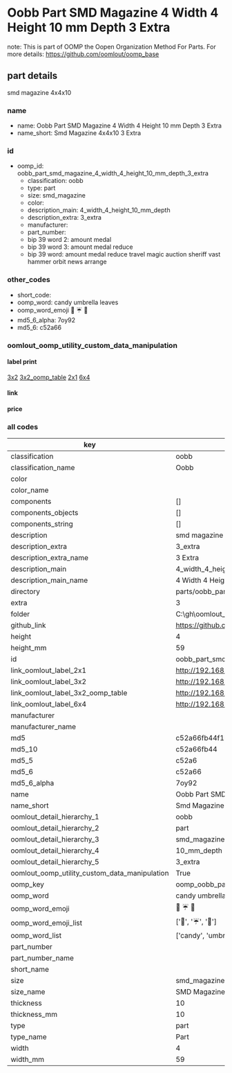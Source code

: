 # Oobb Part SMD Magazine 4 Width 4 Height 10 mm Depth 3 Extra  

note: This is part of OOMP the Oopen Organization Method For Parts. For more details: https://github.com/oomlout/oomp_base

##  part details
  



smd magazine 4x4x10



### name
* name: Oobb Part SMD Magazine 4 Width 4 Height 10 mm Depth 3 Extra
* name_short: Smd Magazine 4x4x10 3 Extra
### id
* oomp_id: oobb_part_smd_magazine_4_width_4_height_10_mm_depth_3_extra
  * classification: oobb
  * type: part
  * size: smd_magazine
  * color: 
  * description_main: 4_width_4_height_10_mm_depth
  * description_extra: 3_extra
  * manufacturer: 
  * part_number: 
  * bip 39 word 2: amount medal
  * bip 39 word 3: amount medal reduce
  * bip 39 word: amount medal reduce travel magic auction sheriff vast hammer orbit news arrange

### other_codes
* short_code: 
* oomp_word: candy umbrella leaves
* oomp_word_emoji :candy: :umbrella: :leaves:
* md5_6_alpha: 7oy92
* md5_6: c52a66






### oomlout_oomp_utility_custom_data_manipulation
#### label print
[3x2](http://192.168.1.245:1112/?label=oomp%207oy92)
[3x2_oomp_table](http://192.168.1.108:1112/?label=oomp%207oy92)
[2x1](http://192.168.1.242:1112/?label=oomp%207oy92)
[6x4](http://192.168.1.55:1112/?label=oomp%207oy92)    

#### link

                              

#### price







### all codes 
| key | value |  
| --- | --- |  
| classification | oobb |  
| classification_name | Oobb |  
| color |  |  
| color_name |  |  
| components | [] |  
| components_objects | [] |  
| components_string | [] |  
| description | smd magazine 4x4x10 |  
| description_extra | 3_extra |  
| description_extra_name | 3 Extra |  
| description_main | 4_width_4_height_10_mm_depth |  
| description_main_name | 4 Width 4 Height 10 mm Depth |  
| directory | parts/oobb_part_smd_magazine_4_width_4_height_10_mm_depth_3_extra |  
| extra | 3 |  
| folder | C:\gh\oomlout_oobb_version_4_generated_parts\things\oobb_part_smd_magazine_4_width_4_height_10_mm_depth_3_extra |  
| github_link | https://github.com/oomlout/oomlout_oomp_part_src/tree/main/parts/oobb_part_smd_magazine_4_width_4_height_10_mm_depth_3_extra |  
| height | 4 |  
| height_mm | 59 |  
| id | oobb_part_smd_magazine_4_width_4_height_10_mm_depth_3_extra |  
| link_oomlout_label_2x1 | http://192.168.1.242:1112/?label=oomp%207oy92 |  
| link_oomlout_label_3x2 | http://192.168.1.245:1112/?label=oomp%207oy92 |  
| link_oomlout_label_3x2_oomp_table | http://192.168.1.108:1112/?label=oomp%207oy92 |  
| link_oomlout_label_6x4 | http://192.168.1.55:1112/?label=oomp%207oy92 |  
| manufacturer |  |  
| manufacturer_name |  |  
| md5 | c52a66fb44f1b8b03bc2ee7968229040 |  
| md5_10 | c52a66fb44 |  
| md5_5 | c52a6 |  
| md5_6 | c52a66 |  
| md5_6_alpha | 7oy92 |  
| name | Oobb Part SMD Magazine 4 Width 4 Height 10 mm Depth 3 Extra |  
| name_short | Smd Magazine 4x4x10 3 Extra |  
| oomlout_detail_hierarchy_1 | oobb |  
| oomlout_detail_hierarchy_2 | part |  
| oomlout_detail_hierarchy_3 | smd_magazine |  
| oomlout_detail_hierarchy_4 | 10_mm_depth |  
| oomlout_detail_hierarchy_5 | 3_extra |  
| oomlout_oomp_utility_custom_data_manipulation | True |  
| oomp_key | oomp_oobb_part_smd_magazine_4_width_4_height_10_mm_depth_3_extra |  
| oomp_word | candy umbrella leaves |  
| oomp_word_emoji | :candy: :umbrella: :leaves: |  
| oomp_word_emoji_list | [':candy:', ':umbrella:', ':leaves:'] |  
| oomp_word_list | ['candy', 'umbrella', 'leaves'] |  
| part_number |  |  
| part_number_name |  |  
| short_name |  |  
| size | smd_magazine |  
| size_name | SMD Magazine |  
| thickness | 10 |  
| thickness_mm | 10 |  
| type | part |  
| type_name | Part |  
| width | 4 |  
| width_mm | 59 |  
